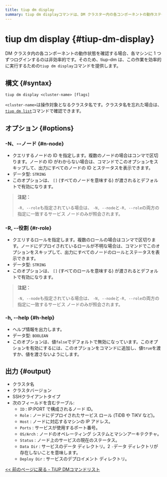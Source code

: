 ```yaml
---
title: tiup dm display
summary: tiup dm displayコマンドは、DM クラスター内の各コンポーネントの動作ステータスを効率的にチェックします。クラスター名が必要で、ノード ID とロールを指定することもできます。出力には、クラスター名、バージョン、SSH クライアント タイプ、および ID、ロール、ホスト、ポート、OS/アーキテクチャ、ステータス、データ ディレクトリ、デプロイディレクトリなどのフィールドを含むテーブルが含まれます。
---
```


# tiup dm display {#tiup-dm-display}

DM クラスタ内の各コンポーネントの動作状態を確認する場合、各マシンに 1 つずつログインするのは非効率的です。そのため、tiup-dm は、この作業を効率的に実行するための`tiup dm display`コマンドを提供します。

## 構文 {#syntax}

```shell
tiup dm display <cluster-name> [flags]
```

`<cluster-name>`は操作対象となるクラスタ名です。クラスタ名を忘れた場合は、 [`tiup dm list`](/tiup/tiup-component-dm-list.md)コマンドで確認できます。

## オプション {#options}

### -N、--ノード {#n-node}

-   クエリするノードの ID を指定します。複数のノードの場合はコンマで区切ります。ノードの ID がわからない場合は、コマンドでこのオプションをスキップして、出力にすべてのノードの ID とステータスを表示できます。
-   データ型: `STRING`
-   このオプションは、 `[]` (すべてのノードを意味する) が渡されるとデフォルトで有効になります。

> **注記：**
>
> `-R, --role`も指定されている場合は、 `-N, --node`と`-R, --role`の両方の指定に一致するサービス ノードのみが照会されます。

### -R, --役割 {#r-role}

-   クエリするロールを指定します。複数のロールの場合はコンマで区切ります。ノードにデプロイされているロールが不明な場合は、コマンドでこのオプションをスキップして、出力にすべてのノードのロールとステータスを表示できます。
-   データ型: `STRING`
-   このオプションは、 `[]` (すべてのロールを意味する) が渡されるとデフォルトで有効になります。

> **注記：**
>
> `-N, --node`も指定されている場合は、 `-N, --node`と`-R, --role`の両方の指定に一致するサービス ノードのみが照会されます。

### -h, --help {#h-help}

-   ヘルプ情報を出力します。
-   データ型: `BOOLEAN`
-   このオプションは、値`false`でデフォルトで無効になっています。このオプションを有効にするには、このオプションをコマンドに追加し、値`true`を渡すか、値を渡さないようにします。

## 出力 {#output}

-   クラスタ名
-   クラスタバージョン
-   SSHクライアントタイプ
-   次のフィールドを含むテーブル:
    -   `ID` : IP:PORT で構成されるノード ID。
    -   `Role` : ノードにデプロイされたサービス ロール (TiDB や TiKV など)。
    -   `Host` : ノードに対応するマシンの IP アドレス。
    -   `Ports` : サービスが使用するポート番号。
    -   `OS/Arch` : ノードのオペレーティング システムとマシンアーキテクチャ。
    -   `Status` : ノード上のサービスの現在のステータス。
    -   `Data Dir` : サービスのデータ ディレクトリ。2 `-`データ ディレクトリが存在しないことを意味します。
    -   `Deploy Dir` : サービスのデプロイメント ディレクトリ。

[&lt;&lt; 前のページに戻る - TiUP DMコマンドリスト](/tiup/tiup-component-dm.md#command-list)
